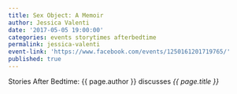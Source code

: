 ```yaml
---
title: Sex Object: A Memoir
author: Jessica Valenti
date: '2017-05-05 19:00:00'
categories: events storytimes afterbedtime
permalink: jessica-valenti
event-link: 'https://www.facebook.com/events/1250161201719765/'
published: true
---
```

Stories After Bedtime: {{ page.author }} discusses *{{ page.title }}*
